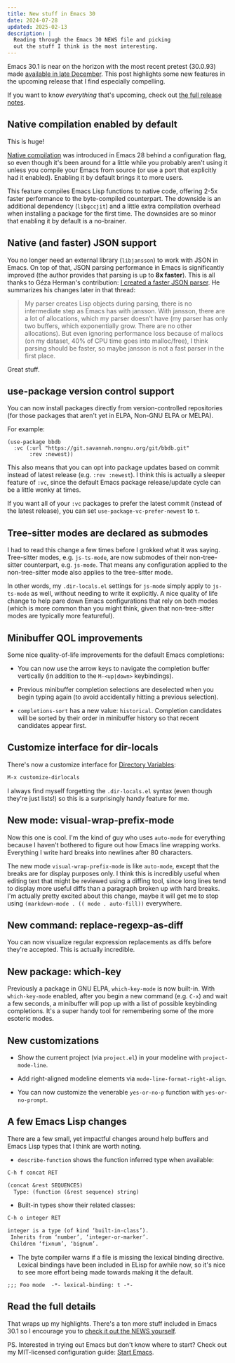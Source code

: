 ```yaml
---
title: New stuff in Emacs 30
date: 2024-07-28
updated: 2025-02-13
description: |
  Reading through the Emacs 30 NEWS file and picking
  out the stuff I think is the most interesting.
---
```


Emacs 30.1 is near on the horizon with the most recent pretest (30.0.93) made
[available in late December](https://lists.gnu.org/archive/html/emacs-devel/2024-12/msg00869.html).
This post highlights some new features in the upcoming release that I find
especially compelling.

If you want to know _everything_ that's upcoming, check out
[the full release notes](https://git.savannah.gnu.org/cgit/emacs.git/tree/etc/NEWS?h=emacs-30).

## Native compilation enabled by default

This is huge!

[Native compilation](https://www.gnu.org/software/emacs/manual/html_node/elisp/Native-Compilation.html)
was introduced in Emacs 28 behind a configuration flag, so even though it's been
around for a little while you probably aren't using it unless you compile your
Emacs from source (or use a port that explicitly had it enabled). Enabling it by
default brings it to more users.

This feature compiles Emacs Lisp functions to native code, offering 2-5x faster
performance to the byte-compiled counterpart. The downside is an additional
dependency (`libgccjit`) and a little extra compilation overhead when installing
a package for the first time. The downsides are so minor that enabling it by
default is a no-brainer.

## Native (and faster) JSON support

You no longer need an external library (`libjansson`) to work with JSON in
Emacs. On top of that, JSON parsing performance in Emacs is significantly
improved (the author provides that parsing is up to **8x faster**). This is all
thanks to Géza Herman's contribution:
[I created a faster JSON parser](https://lists.gnu.org/archive/html/emacs-devel/2024-03/msg00244.html).
He summarizes his changes later in that thread:

> My parser creates Lisp objects during parsing, there is no intermediate step
> as Emacs has with jansson. With jansson, there are a lot of allocations, which
> my parser doesn't have (my parser has only two buffers, which exponentially
> grow. There are no other allocations). But even ignoring performance loss
> because of mallocs (on my dataset, 40% of CPU time goes into malloc/free), I
> think parsing should be faster, so maybe jansson is not a fast parser in the
> first place.

Great stuff.

## use-package version control support

You can now install packages directly from version-controlled repositories (for
those packages that aren't yet in ELPA, Non-GNU ELPA or MELPA).

For example:

```elisp
(use-package bbdb
  :vc (:url "https://git.savannah.nongnu.org/git/bbdb.git"
       :rev :newest))
```

This also means that you can opt into package updates based on commit instead of
latest release (e.g. `:rev :newest`). I think this is actually a sleeper feature
of `:vc`, since the default Emacs package release/update cycle can be a little
wonky at times.

If you want all of your `:vc` packages to prefer the latest commit (instead of
the latest release), you can set `use-package-vc-prefer-newest` to `t`.

## Tree-sitter modes are declared as submodes

I had to read this change a few times before I grokked what it was saying.
Tree-sitter modes, e.g. `js-ts-mode`, are now submodes of their non-tree-sitter
counterpart, e.g. `js-mode`. That means any configuration applied to the
non-tree-sitter mode also applies to the tree-sitter mode.

In other words, my `.dir-locals.el` settings for `js-mode` simply apply to
`js-ts-mode` as well, without needing to write it explicitly. A nice quality of
life change to help pare down Emacs configurations that rely on both modes
(which is more common than you might think, given that non-tree-sitter modes are
typically more featureful).

## Minibuffer QOL improvements

Some nice quality-of-life improvements for the default Emacs completions:

- You can now use the arrow keys to navigate the completion buffer vertically
  (in addition to the `M-<up|down>` keybindings).

- Previous minibuffer completion selections are deselected when you begin typing
  again (to avoid accidentally hitting a previous selection).

- `completions-sort` has a new value: `historical`. Completion candidates will
  be sorted by their order in minibuffer history so that recent candidates
  appear first.

## Customize interface for dir-locals

There's now a customize interface for
[Directory Variables](https://www.gnu.org/software/emacs/manual/html_node/emacs/Directory-Variables.html):

```txt
M-x customize-dirlocals
```

I always find myself forgetting the `.dir-locals.el` syntax (even though they're
just lists!) so this is a surprisingly handy feature for me.

## New mode: visual-wrap-prefix-mode

Now this one is cool. I'm the kind of guy who uses `auto-mode` for everything
because I haven't bothered to figure out how Emacs line wrapping works.
Everything I write hard breaks into newlines after 80 characters.

The new mode `visual-wrap-prefix-mode` is like `auto-mode`, except that the
breaks are for display purposes only. I think this is incredibly useful when
editing text that might be reviewed using a diffing tool, since long lines tend
to display more useful diffs than a paragraph broken up with hard breaks. I'm
actually pretty excited about this change, maybe it will get me to stop using
`(markdown-mode . (( mode . auto-fill))` everywhere.

## New command: replace-regexp-as-diff

You can now visualize regular expression replacements as diffs before they're
accepted. This is actually incredible.

## New package: which-key

Previously a package in GNU ELPA, `which-key-mode` is now built-in. With
`which-key-mode` enabled, after you begin a new command (e.g. `C-x`) and wait a
few seconds, a minibuffer will pop up with a list of possible keybinding
completions. It's a super handy tool for remembering some of the more esoteric
modes.

## New customizations

- Show the current project (via `project.el`) in your modeline with
  `project-mode-line`.

- Add right-aligned modeline elements via `mode-line-format-right-align`.

- You can now customize the venerable `yes-or-no-p` function with
  `yes-or-no-prompt`.

## A few Emacs Lisp changes

There are a few small, yet impactful changes around help buffers and Emacs Lisp
types that I think are worth noting.

- `describe-function` shows the function inferred type when available:

```txt
C-h f concat RET

(concat &rest SEQUENCES)
  Type: (function (&rest sequence) string)
```

- Built-in types show their related classes:

```txt
C-h o integer RET

integer is a type (of kind ‘built-in-class’).
 Inherits from ‘number’, ‘integer-or-marker’.
 Children ‘fixnum’, ‘bignum’.
```

- The byte compiler warns if a file is missing the lexical binding directive.
  Lexical bindings have been included in ELisp for awhile now, so it's nice to
  see more effort being made towards making it the default.

```elisp
;;; Foo mode  -*- lexical-binding: t -*-
```

## Read the full details

That wraps up my highlights. There's a ton more stuff included in Emacs 30.1 so
I encourage you to
[check it out the NEWS yourself](https://git.savannah.gnu.org/cgit/emacs.git/tree/etc/NEWS?h=emacs-30).

PS. Interested in trying out Emacs but don't know where to start? Check out my
MIT-licensed configuration guide:
[Start Emacs](https://github.com/mgmarlow/start-emacs).
